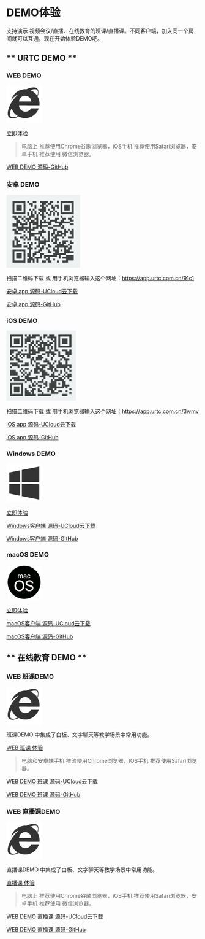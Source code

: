 #  DEMO体验

支持演示 视频会议/直播、在线教育的班课/直播课。不同客户端，加入同一个房间就可以互通，现在开始体验DEMO吧。


<!-- tabs:start -->

## ** URTC DEMO **

### WEB DEMO

![](/images/demoImage/webImage.png)

[立即体验](https://web.urtc.com.cn/) 

> 电脑上 推荐使用Chrome谷歌浏览器，iOS手机 推荐使用Safari浏览器，安卓手机 推荐使用 微信浏览器。

[WEB DEMO 源码-GitHub](https://github.com/ucloud/urtc-web-demo) 


### 安卓 DEMO

![](/images/demoImage/andrioddemo0409.png)

扫描二维码下载 或 用手机浏览器输入这个网址：https://app.urtc.com.cn/91c1 

[安卓 app 源码-UCloud云下载](http://urtcdemo.cn-bj.ufileos.com/demo%E6%BA%90%E7%A0%81%2Fucloud_rtc_android_demo_20200408.zip) 

[安卓 app 源码-GitHub](https://github.com/ucloud/urtc-android-demo) 

### iOS DEMO

![](/images/demoImage/iOSdemo20200831.png)

扫描二维码下载 或 用手机浏览器输入这个网址：https://app.urtc.com.cn/3wmv 

[iOS app 源码-UCloud云下载](http://urtcdemo.cn-bj.ufileos.com/demo%E6%BA%90%E7%A0%81%2Furtc-ios-demo-master-20200831.zip)

[iOS app 源码-GitHub](https://github.com/ucloud/urtc-ios-demo)

### Windows DEMO

![](/images/demoImage/windowsImage.png)

[立即体验](https://urtcdemo.cn-bj.ufileos.com/umeeting_20201125_32_Install.zip) 

[Windows客户端 源码-UCloud云下载](http://urtcdemo.ufile.ucloud.com.cn/demo%E6%BA%90%E7%A0%81%2Furtc-win-demo-master-20201111.zip)

[Windows客户端 源码-GitHub](https://github.com/ucloud/urtc-win-demo)

### macOS DEMO

![](/images/demoImage/macOSImage.png)

[立即体验](http://urtcdemo.ufile.ucloud.com.cn/URTCmacOS-v1.2.0.zip) 

[macOS客户端 源码-UCloud云下载](http://urtcdemo.ufile.ucloud.com.cn/demo%E6%BA%90%E7%A0%81%2Furtc-mac-demo-master-20201111.zip)

[macOS客户端 源码-GitHub](https://github.com/ucloud/urtc-mac-demo)



## ** 在线教育 DEMO **


### WEB 班课DEMO

![](/images/demoImage/webImage.png)

班课DEMO 中集成了白板、文字聊天等教学场景中常用功能。

[WEB 班课 体验](https://demo.urtc.com.cn/) 

> 电脑和安卓端手机 推流使用Chrome浏览器，IOS手机 推荐使用Safari浏览器。 

[WEB DEMO 班课 源码-UCloud云下载](http://urtcdemo.ufile.ucloud.com.cn/urtc-js-demo-master-20200730.zip) 

[WEB DEMO 班课 源码-GitHub](https://github.com/ucloud/urtc-edu-demo) 

### WEB 直播课DEMO

![](/images/demoImage/webImage.png)

直播课DEMO 中集成了白板、文字聊天等教学场景中常用功能。

[直播课 体验](https://weilai.urtc.com.cn/) 

> 电脑上 推荐使用Chrome谷歌浏览器，iOS手机 推荐使用Safari浏览器，安卓手机 推荐使用 微信浏览器。 

[WEB DEMO 直播课 源码-UCloud云下载](http://urtcdemo.cn-bj.ufileos.com/demo%E6%BA%90%E7%A0%81%2Furtc-edu-demo-master-20201026.zip) 

[WEB DEMO 直播课 源码-GitHub](https://github.com/ucloud/urtc-edu-demo) 

<!-- tabs:end -->
